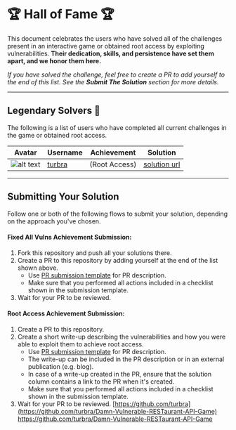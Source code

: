 # 🏆 Hall of Fame 🏆

This document celebrates the users who have solved all of the challenges present in an interactive game or obtained root access by exploiting vulnerabilities.
**Their dedication, skills, and persistence have set them apart, and we honor them here.**

*If you have solved the challenge, feel free to create a PR to add yourself to the end of this list.*
*See the **Submit The Solution** section for more details.*

---

## Legendary Solvers 🏅

The following is a list of users who have completed all current challenges in the game or obtained root access.

| Avatar | Username | Achievement | Solution |
| ------ | -------- | --------- | --------- |
| ![alt text](https://avatars.githubusercontent.com/u/52045281?s=400&u=f77f6039401295b5bf0f47b103eda021ade270d4&v=4) | [turbra](https://github.com/turbra/Damn-Vulnerable-RESTaurant-API-Game) | (Root Access) | [solution url](https://github.com/turbra/DV-RESTaurant-API-Game-Solution/blob/main/README.md) |
---

## Submitting Your Solution

Follow one or both of the following flows to submit your solution, depending on the approach you've chosen.

#### Fixed All Vulns Achievement Submission:
1. Fork this repository and push all your solutions there.
2. Create a PR to this repository by adding yourself at the end of the list shown above.
   * Use [PR submission template](.github/PULL_REQUEST_TEMPLATE/solution_submission_pull_request_template.md) for PR description.
   * Make sure that you performed all actions included in a checklist shown in the submission template.
3. Wait for your PR to be reviewed.

#### Root Access Achievement Submission:
1. Create a PR to this repository.
2. Create a short write-up describing the vulnerabilities and how you were able to exploit them to achieve root access.
   * Use [PR submission template](.github/PULL_REQUEST_TEMPLATE/solution_submission_pull_request_template.md) for PR description.
   * The write-up can be included in the PR description or in an external publication (e.g. blog).
   * In case of a write-up created in the PR, ensure that the solution column contains a link to the PR when it's created.
   * Make sure that you performed all actions included in a checklist shown in the submission template.
3. Wait for your PR to be reviewed.
[https://github.com/turbra](https://github.com/turbra/Damn-Vulnerable-RESTaurant-API-Game)
https://github.com/turbra/Damn-Vulnerable-RESTaurant-API-Game

